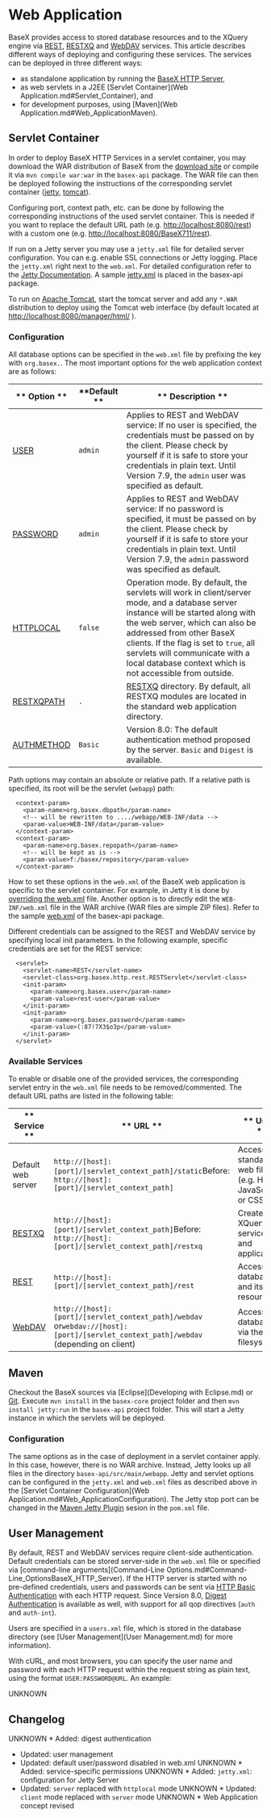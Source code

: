 
# Web Application
 


 
BaseX provides access to stored database resources and to the XQuery engine via [REST](REST.md), [RESTXQ](RESTXQ.md) and [WebDAV](WebDAV.md) services. This article describes different ways of deploying and configuring these services. The services can be deployed in three different ways: 

  * as standalone application by running the [BaseX HTTP Server](Startup.md#StartupBaseX_HTTP_Server), 
 * as web servlets in a J2EE [Servlet Container](Web Application.md#Servlet_Container), and 
 * for development purposes, using [Maven](Web Application.md#Web_ApplicationMaven). 
 
## Servlet Container

In order to deploy BaseX HTTP Services in a servlet container, you may download the WAR distribution of BaseX from the [download site](http://basex.org/download) or compile it via `mvn compile war:war` in the `basex-api` package. The WAR file can then be deployed following the instructions of the corresponding servlet container ([jetty](http://docs.codehaus.org/display/JETTY/WebAppDeployer), [tomcat](http://tomcat.apache.org/tomcat-7.0-doc/deployer-howto.html)). 


Configuring port, context path, etc. can be done by following the corresponding instructions of the used servlet container. This is needed if you want to replace the default URL path (e.g. [http://localhost:8080/rest](http://localhost:8080/rest)) with a custom one (e.g. [http://localhost:8080/BaseX711/rest](http://localhost:8080/BaseX711/rest)). 


If run on a Jetty server you may use a `jetty.xml` file for detailed server configuration. You can e.g. enable SSL connections or Jetty logging. Place the `jetty.xml` right next to the `web.xml`. For detailed configuration refer to the [Jetty Documentation](http://wiki.eclipse.org/Jetty/Reference/jetty.xml). A sample [jetty.xml](https://github.com/BaseXdb/basex/blob/master/basex-api/src/main/webapp/WEB-INF/jetty.xml) is placed in the basex-api package. 


To run on [Apache Tomcat](http://tomcat.apache.org/), start the tomcat server and add any `*.WAR` distribution to deploy using the Tomcat web interface (by default located at [http://localhost:8080/manager/html/](http://localhost:8080/manager/html/) ). 


### Configuration

All database options can be specified in the `web.xml` file by prefixing the key with `org.basex.`. The most important options for the web application context are as follows: 


** Option ** | **Default ** | ** Description **
------------ | ------------ | -----------------
[USER](Options.md#USER) | `admin` |  Applies to REST and WebDAV service: If no user is specified, the credentials must be passed on by the client. Please check by yourself if it is safe to store your credentials in plain text. Until Version 7.9, the `admin` user was specified as default. 
[PASSWORD](Options.md#USER) | `admin` |  Applies to REST and WebDAV service: If no password is specified, it must be passed on by the client. Please check by yourself if it is safe to store your credentials in plain text. Until Version 7.9, the `admin` password was specified as default. 
[HTTPLOCAL](Options.md#HTTPLOCAL) | `false` | Operation mode. By default, the servlets will work in client/server mode, and a database server instance will be started along with the web server, which can also be addressed from other BaseX clients. If the flag is set to `true`, all servlets will communicate with a local database context which is not accessible from outside. 
[RESTXQPATH](Options.md#RESTXQPATH) | `.` | [RESTXQ](RESTXQ.md) directory. By default, all RESTXQ modules are located in the standard web application directory. 
[AUTHMETHOD](Options.md#AUTHMETHOD) | `Basic` | Version 8.0: The default authentication method proposed by the server. `Basic` and `Digest` is available. 

Path options may contain an absolute or relative path. If a relative path is specified, its root will be the servlet (`webapp`) path: 


      <context-param>
        <param-name>org.basex.dbpath</param-name>
        <!-- will be rewritten to ..../webapp/WEB-INF/data -->
        <param-value>WEB-INF/data</param-value>
      </context-param>
      <context-param>
        <param-name>org.basex.repopath</param-name>
        <!-- will be kept as is -->
        <param-value>f:/basex/repository</param-value>
      </context-param>


How to set these options in the `web.xml` of the BaseX web application is specific to the servlet container. For example, in Jetty it is done by [overriding the web.xml](https://wiki.eclipse.org/Jetty/Reference/override-web.xml) file. Another option is to directly edit the `WEB-INF/web.xml` file in the WAR archive (WAR files are simple ZIP files). Refer to the sample [web.xml](https://github.com/BaseXdb/basex/blob/master/basex-api/src/main/webapp/WEB-INF/web.xml) of the basex-api package. 


Different credentials can be assigned to the REST and WebDAV service by specifying local init parameters. In the following example, specific credentials are set for the REST service: 


      <servlet>
        <servlet-name>REST</servlet-name>
        <servlet-class>org.basex.http.rest.RESTServlet</servlet-class>
        <init-param>
          <param-name>org.basex.user</param-name>
          <param-value>rest-user</param-value>
        </init-param>
        <init-param>
          <param-name>org.basex.password</param-name>
          <param-value>(:87!7X3$o3p</param-value>
        </init-param>
      </servlet>


### Available Services

To enable or disable one of the provided services, the corresponding servlet entry in the `web.xml` file needs to be removed/commented. The default URL paths are listed in the following table: 


** Service ** | ** URL ** | ** Usage **
------------- | --------- | -----------
 Default web server  | `http://[host]:[port]/[servlet_context_path]/static`Before: `http://[host]:[port]/[servlet_context_path]` |  Access your standard web files (e.g. HTML, JavaScript or CSS). 
[RESTXQ](RESTXQ.md) | `http://[host]:[port]/[servlet_context_path]`Before: `http://[host]:[port]/[servlet_context_path]/restxq` |  Create XQuery web services and applications. 
[REST](REST.md) | `http://[host]:[port]/[servlet_context_path]/rest` |  Access XML database and its resources. 
[WebDAV](WebDAV.md) | `http://[host]:[port]/[servlet_context_path]/webdav` or`webdav://[host]:[port]/[servlet_context_path]/webdav` (depending on client)  |  Access databases via the filesystem. 
 
## Maven

Checkout the BaseX sources via [Eclipse](Developing with Eclipse.md) or [Git](Git.md). Execute `mvn install` in the `basex-core` project folder and then `mvn install jetty:run` in the `basex-api` project folder. This will start a Jetty instance in which the servlets will be deployed. 


### Configuration

The same options as in the case of deployment in a servlet container apply. In this case, however, there is no WAR archive. Instead, Jetty looks up all files in the directory `basex-api/src/main/webapp`. Jetty and servlet options can be configured in the `jetty.xml` and `web.xml` files as described above in the [Servlet Container Configuration](Web Application.md#Web_ApplicationConfiguration). The Jetty stop port can be changed in the [Maven Jetty Plugin](http://docs.codehaus.org/display/JETTY/Maven+Jetty+Plugin) sesion in the `pom.xml` file. 

 
## User Management

By default, REST and WebDAV services require client-side authentication. Default credentials can be stored server-side in the `web.xml` file or specified via [command-line arguments](Command-Line Options.md#Command-Line_OptionsBaseX_HTTP_Server). If the HTTP server is started with no pre-defined credentials, users and passwords can be sent via [HTTP Basic Authentication](http://en.wikipedia.org/wiki/Basic_access_authentication) with each HTTP request. Since Version 8.0, [Digest Authentication](http://en.wikipedia.org/wiki/Digest_authentication) is available as well, with support for all qop directives (`auth` and `auth-int`). 


Users are specified in a `users.xml` file, which is stored in the database directory (see [User Management](User Management.md) for more information). 


With cURL, and most browsers, you can specify the user name and password with each HTTP request within the request string as plain text, using the format `USER:PASSWORD@URL`. An example: 

UNKNOWN 
## Changelog
UNKNOWN * Added: digest authentication 
 * Updated: user management 
 * Updated: default user/password disabled in web.xml 
UNKNOWN * Added: service-specific permissions 
UNKNOWN * Added: `jetty.xml`: configuration for Jetty Server 
 * Updated: `server` replaced with `httplocal` mode 
UNKNOWN * Updated: `client` mode replaced with `server` mode 
UNKNOWN * Web Application concept revised 

